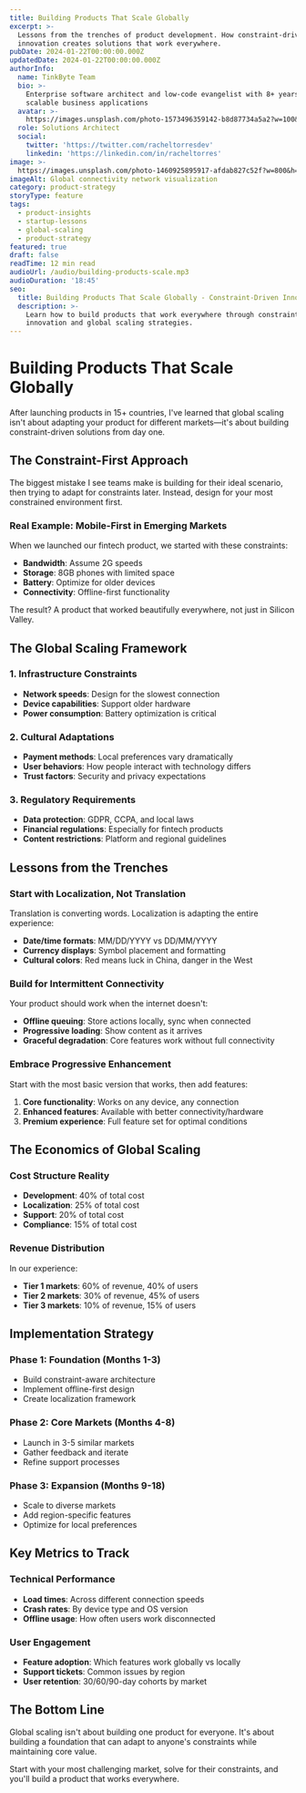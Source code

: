 ```yaml
---
title: Building Products That Scale Globally
excerpt: >-
  Lessons from the trenches of product development. How constraint-driven
  innovation creates solutions that work everywhere.
pubDate: 2024-01-22T00:00:00.000Z
updatedDate: 2024-01-22T00:00:00.000Z
authorInfo:
  name: TinkByte Team
  bio: >-
    Enterprise software architect and low-code evangelist with 8+ years building
    scalable business applications
  avatar: >-
    https://images.unsplash.com/photo-1573496359142-b8d87734a5a2?w=100&h=100&fit=crop&crop=face
  role: Solutions Architect
  social:
    twitter: 'https://twitter.com/racheltorresdev'
    linkedin: 'https://linkedin.com/in/racheltorres'
image: >-
  https://images.unsplash.com/photo-1460925895917-afdab827c52f?w=800&h=500&fit=crop&crop=edges
imageAlt: Global connectivity network visualization
category: product-strategy
storyType: feature
tags:
  - product-insights
  - startup-lessons
  - global-scaling
  - product-strategy
featured: true
draft: false
readTime: 12 min read
audioUrl: /audio/building-products-scale.mp3
audioDuration: '18:45'
seo:
  title: Building Products That Scale Globally - Constraint-Driven Innovation
  description: >-
    Learn how to build products that work everywhere through constraint-driven
    innovation and global scaling strategies.
---
```


# Building Products That Scale Globally

After launching products in 15+ countries, I've learned that global scaling isn't about adapting your product for different markets—it's about building constraint-driven solutions from day one.

## The Constraint-First Approach

The biggest mistake I see teams make is building for their ideal scenario, then trying to adapt for constraints later. Instead, design for your most constrained environment first.

### Real Example: Mobile-First in Emerging Markets

When we launched our fintech product, we started with these constraints:

* **Bandwidth**: Assume 2G speeds
* **Storage**: 8GB phones with limited space
* **Battery**: Optimize for older devices
* **Connectivity**: Offline-first functionality

The result? A product that worked beautifully everywhere, not just in Silicon Valley.

## The Global Scaling Framework

### 1. Infrastructure Constraints

* **Network speeds**: Design for the slowest connection
* **Device capabilities**: Support older hardware
* **Power consumption**: Battery optimization is critical

### 2. Cultural Adaptations

* **Payment methods**: Local preferences vary dramatically
* **User behaviors**: How people interact with technology differs
* **Trust factors**: Security and privacy expectations

### 3. Regulatory Requirements

* **Data protection**: GDPR, CCPA, and local laws
* **Financial regulations**: Especially for fintech products
* **Content restrictions**: Platform and regional guidelines

## Lessons from the Trenches

### Start with Localization, Not Translation

Translation is converting words. Localization is adapting the entire experience:

* **Date/time formats**: MM/DD/YYYY vs DD/MM/YYYY
* **Currency displays**: Symbol placement and formatting
* **Cultural colors**: Red means luck in China, danger in the West

### Build for Intermittent Connectivity

Your product should work when the internet doesn't:

* **Offline queuing**: Store actions locally, sync when connected
* **Progressive loading**: Show content as it arrives
* **Graceful degradation**: Core features work without full connectivity

### Embrace Progressive Enhancement

Start with the most basic version that works, then add features:

1. **Core functionality**: Works on any device, any connection
2. **Enhanced features**: Available with better connectivity/hardware
3. **Premium experience**: Full feature set for optimal conditions

## The Economics of Global Scaling

### Cost Structure Reality

* **Development**: 40% of total cost
* **Localization**: 25% of total cost
* **Support**: 20% of total cost
* **Compliance**: 15% of total cost

### Revenue Distribution

In our experience:

* **Tier 1 markets**: 60% of revenue, 40% of users
* **Tier 2 markets**: 30% of revenue, 45% of users
* **Tier 3 markets**: 10% of revenue, 15% of users

## Implementation Strategy

### Phase 1: Foundation (Months 1-3)

* Build constraint-aware architecture
* Implement offline-first design
* Create localization framework

### Phase 2: Core Markets (Months 4-8)

* Launch in 3-5 similar markets
* Gather feedback and iterate
* Refine support processes

### Phase 3: Expansion (Months 9-18)

* Scale to diverse markets
* Add region-specific features
* Optimize for local preferences

## Key Metrics to Track

### Technical Performance

* **Load times**: Across different connection speeds
* **Crash rates**: By device type and OS version
* **Offline usage**: How often users work disconnected

### User Engagement

* **Feature adoption**: Which features work globally vs locally
* **Support tickets**: Common issues by region
* **User retention**: 30/60/90-day cohorts by market

## The Bottom Line

Global scaling isn't about building one product for everyone. It's about building a foundation that can adapt to anyone's constraints while maintaining core value.

Start with your most challenging market, solve for their constraints, and you'll build a product that works everywhere.
